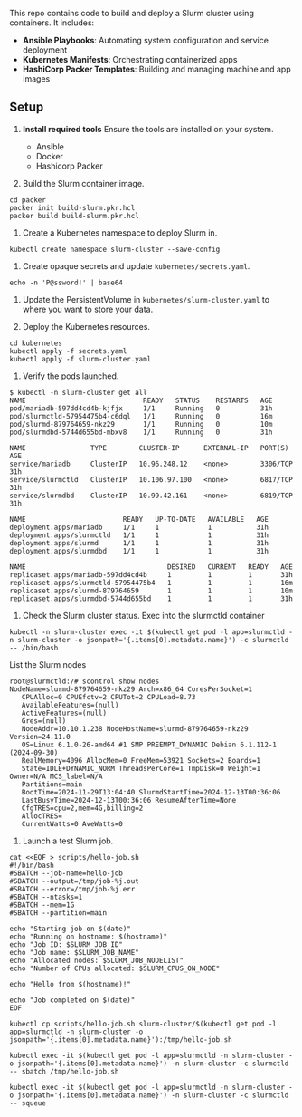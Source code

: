 
This repo contains code to build and deploy a Slurm cluster using containers. It includes:

- **Ansible Playbooks**: Automating system configuration and service deployment
- **Kubernetes Manifests**: Orchestrating containerized apps
- **HashiCorp Packer Templates**: Building and managing machine and app images

## Setup

1. **Install required tools**
   Ensure the tools are installed on your system.
   - Ansible
   - Docker
   - Hashicorp Packer

1. Build the Slurm container image.
```shell
cd packer
packer init build-slurm.pkr.hcl
packer build build-slurm.pkr.hcl
```

1. Create a Kubernetes namespace to deploy Slurm in.
```shell
kubectl create namespace slurm-cluster --save-config
```

1. Create opaque secrets and update `kubernetes/secrets.yaml`.
```shell
echo -n 'P@ssword!' | base64
```

1. Update the PersistentVolume in `kubernetes/slurm-cluster.yaml` to where you want to store your data.

1. Deploy the Kubernetes resources.
```shell
cd kubernetes
kubectl apply -f secrets.yaml
kubectl apply -f slurm-cluster.yaml
```

1. Verify the pods launched.
```plaintext
$ kubectl -n slurm-cluster get all
NAME                             READY   STATUS    RESTARTS   AGE
pod/mariadb-597dd4cd4b-kjfjx     1/1     Running   0          31h
pod/slurmctld-57954475b4-c6dql   1/1     Running   0          16m
pod/slurmd-879764659-nkz29       1/1     Running   0          10m
pod/slurmdbd-5744d655bd-mbxv8    1/1     Running   0          31h

NAME                TYPE        CLUSTER-IP      EXTERNAL-IP   PORT(S)    AGE
service/mariadb     ClusterIP   10.96.248.12    <none>        3306/TCP   31h
service/slurmctld   ClusterIP   10.106.97.100   <none>        6817/TCP   31h
service/slurmdbd    ClusterIP   10.99.42.161    <none>        6819/TCP   31h

NAME                        READY   UP-TO-DATE   AVAILABLE   AGE
deployment.apps/mariadb     1/1     1            1           31h
deployment.apps/slurmctld   1/1     1            1           31h
deployment.apps/slurmd      1/1     1            1           31h
deployment.apps/slurmdbd    1/1     1            1           31h

NAME                                   DESIRED   CURRENT   READY   AGE
replicaset.apps/mariadb-597dd4cd4b     1         1         1       31h
replicaset.apps/slurmctld-57954475b4   1         1         1       16m
replicaset.apps/slurmd-879764659       1         1         1       10m
replicaset.apps/slurmdbd-5744d655bd    1         1         1       31h
```

1. Check the Slurm cluster status.
   Exec into the slurmctld container
```shell
kubectl -n slurm-cluster exec -it $(kubectl get pod -l app=slurmctld -n slurm-cluster -o jsonpath='{.items[0].metadata.name}') -c slurmctld -- /bin/bash
```

   List the Slurm nodes
```plaintext
root@slurmctld:/# scontrol show nodes
NodeName=slurmd-879764659-nkz29 Arch=x86_64 CoresPerSocket=1
   CPUAlloc=0 CPUEfctv=2 CPUTot=2 CPULoad=8.73
   AvailableFeatures=(null)
   ActiveFeatures=(null)
   Gres=(null)
   NodeAddr=10.10.1.238 NodeHostName=slurmd-879764659-nkz29 Version=24.11.0
   OS=Linux 6.1.0-26-amd64 #1 SMP PREEMPT_DYNAMIC Debian 6.1.112-1 (2024-09-30)
   RealMemory=4096 AllocMem=0 FreeMem=53921 Sockets=2 Boards=1
   State=IDLE+DYNAMIC_NORM ThreadsPerCore=1 TmpDisk=0 Weight=1 Owner=N/A MCS_label=N/A
   Partitions=main
   BootTime=2024-11-29T13:04:40 SlurmdStartTime=2024-12-13T00:36:06
   LastBusyTime=2024-12-13T00:36:06 ResumeAfterTime=None
   CfgTRES=cpu=2,mem=4G,billing=2
   AllocTRES=
   CurrentWatts=0 AveWatts=0
```

1. Launch a test Slurm job.

```shell
cat <<EOF > scripts/hello-job.sh
#!/bin/bash
#SBATCH --job-name=hello-job
#SBATCH --output=/tmp/job-%j.out
#SBATCH --error=/tmp/job-%j.err
#SBATCH --ntasks=1
#SBATCH --mem=1G
#SBATCH --partition=main

echo "Starting job on $(date)"
echo "Running on hostname: $(hostname)"
echo "Job ID: $SLURM_JOB_ID"
echo "Job name: $SLURM_JOB_NAME"
echo "Allocated nodes: $SLURM_JOB_NODELIST"
echo "Number of CPUs allocated: $SLURM_CPUS_ON_NODE"

echo "Hello from $(hostname)!"

echo "Job completed on $(date)"
EOF

kubectl cp scripts/hello-job.sh slurm-cluster/$(kubectl get pod -l app=slurmctld -n slurm-cluster -o jsonpath='{.items[0].metadata.name}'):/tmp/hello-job.sh

kubectl exec -it $(kubectl get pod -l app=slurmctld -n slurm-cluster -o jsonpath='{.items[0].metadata.name}') -n slurm-cluster -c slurmctld -- sbatch /tmp/hello-job.sh

kubectl exec -it $(kubectl get pod -l app=slurmctld -n slurm-cluster -o jsonpath='{.items[0].metadata.name}') -n slurm-cluster -c slurmctld -- squeue

```
